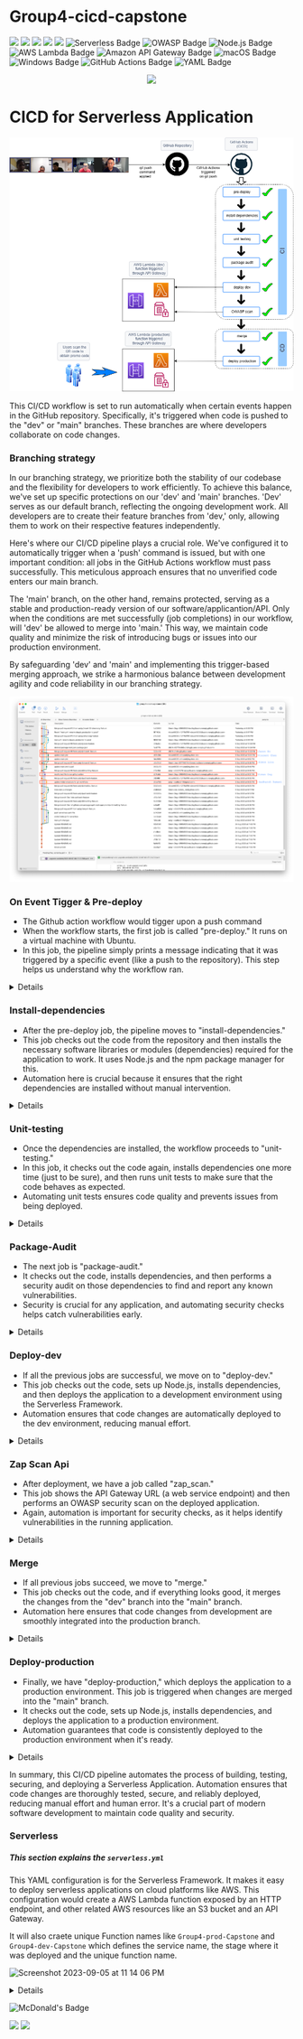 # Group4-cicd-capstone 

<img src="https://img.shields.io/badge/Amazon AWS-FF9900?style=for-the-badge&logo=amazonaws&logoColor=white" />  <img src="](https://github.com/aadyr/group4-cicd-capstone/blob/dev/Group4-CICD-Diagram.png)https://img.shields.io/badge/GitHub_Actions-2088FF?style=for-the-badge&logo=github-actions&logoColor=white" />  <img src="https://img.shields.io/badge/Visual_Studio_Code-0078D4?style=for-the-badge&logo=visual%20studio%20code&logoColor=white" />     <img src="https://img.shields.io/badge/Ubuntu-E95420?style=for-the-badge&logo=ubuntu&logoColor=white"/>
<img src="https://img.shields.io/badge/Snyk-4C4A73?style=for-the-badge&logo=snyk&logoColor=white"/>
![Serverless Badge](https://img.shields.io/badge/Serverless-FD5750?logo=serverless&logoColor=fff&style=for-the-badge) ![OWASP Badge](https://img.shields.io/badge/OWASP-000?logo=owasp&logoColor=fff&style=for-the-badge) ![Node.js Badge](https://img.shields.io/badge/Node.js-393?logo=nodedotjs&logoColor=fff&style=for-the-badge) ![AWS Lambda Badge](https://img.shields.io/badge/AWS%20Lambda-F90?logo=awslambda&logoColor=fff&style=for-the-badge) ![Amazon API Gateway Badge](https://img.shields.io/badge/Amazon%20API%20Gateway-FF4F8B?logo=amazonapigateway&logoColor=fff&style=for-the-badge) ![macOS Badge](https://img.shields.io/badge/macOS-000?logo=macos&logoColor=fff&style=for-the-badge) ![Windows Badge](https://img.shields.io/badge/Windows-0078D4?logo=windows&logoColor=fff&style=for-the-badge) ![GitHub Actions Badge](https://img.shields.io/badge/GitHub%20Actions-2088FF?logo=githubactions&logoColor=fff&style=for-the-badge)
![YAML Badge](https://img.shields.io/badge/YAML-CB171E?logo=yaml&logoColor=fff&style=for-the-badge)

<p align="center">
  <img width="250" src="https://media.giphy.com/media/Dh5q0sShxgp13DwrvG/giphy.gif">
</p>

<p align="center">
  <h1> <strong> CICD for Serverless Application </strong> </h1>
</p>


<img src="https://github.com/aadyr/group4-cicd-capstone/blob/dev/Group4-CICD-Diagram.png" />


This CI/CD workflow is set to run automatically when certain events happen in the GitHub repository. Specifically, it's triggered when code is pushed to the "dev" or "main" branches. These branches are where developers collaborate on code changes.


  
### Branching strategy

 In our branching strategy, we prioritize both the stability of our codebase and the flexibility for developers to work efficiently. To achieve this balance, we've set up specific protections on our 'dev' and 'main' branches. 'Dev' serves as our default branch, reflecting the ongoing development work. All developers are to create their feature branches from 'dev,' only, allowing them to work on their respective features independently.

Here's where our CI/CD pipeline plays a crucial role. We've configured it to automatically trigger when a 'push' command is issued, but with one important condition: all jobs in the GitHub Actions workflow must pass successfully. This meticulous approach ensures that no unverified code enters our main branch.

The 'main' branch, on the other hand, remains protected, serving as a stable and production-ready version of our software/applicantion/API. Only when the conditions are met successfully (job completions) in our workflow, will 'dev' be allowed to merge into 'main.' This way, we maintain code quality and minimize the risk of introducing bugs or issues into our production environment.

By safeguarding 'dev' and 'main' and implementing this trigger-based merging approach, we strike a harmonious balance between development agility and code reliability in our branching strategy.

 <img src="https://github.com/aadyr/group4-cicd-capstone/blob/dev/Github_branches.png" />



### On Event Tigger & Pre-deploy

- The Github action workflow would tigger upon a push command
- When the workflow starts, the first job is called "pre-deploy." It runs on a virtual machine with Ubuntu.
- In this job, the pipeline simply prints a message indicating that it was triggered by a specific event (like a push to the repository). This step helps us understand why the workflow ran.

<details>

```yml
on:
  push:
    branches: [dev, main]

jobs:
  pre-deploy:
    runs-on: ubuntu-latest
    steps:
      - run: echo "The job is automatically triggered by a ${{ github.event_name }} event."
```
</details>


### Install-dependencies

- After the pre-deploy job, the pipeline moves to "install-dependencies."
-  This job checks out the code from the repository and then installs the necessary software libraries or modules (dependencies) required for the application to work. It uses Node.js and the npm package manager for this.
- Automation here is crucial because it ensures that the right dependencies are installed without manual intervention.


<details>

```yml
  install-dependencies:
    runs-on: ubuntu-latest
    needs: pre-deploy
    steps:
      - name: Check out repository code
        uses: actions/checkout@v3
      - name: Run installation of dependencies commands
        run: npm install
```

</details>

### Unit-testing

- Once the dependencies are installed, the workflow proceeds to "unit-testing."
-  In this job, it checks out the code again, installs dependencies one more time (just to be sure), and then runs unit tests to make sure that the code behaves as expected.
-   Automating unit tests ensures code quality and prevents issues from being deployed.

<details>

```yml
unit-testing:
    runs-on: ubuntu-latest
    needs: install-dependencies
    steps:
      - name: Check out repository code
        uses: actions/checkout@v3
      - name: Run installation of dependencies commands
        run: npm install # all the module require is in package.json
      - name: Run unit testing commands
        run: npm test
```
</details>

### Package-Audit

- The next job is "package-audit."
- It checks out the code, installs dependencies, and then performs a security audit on those dependencies to find and report any known vulnerabilities.
- Security is crucial for any application, and automating security checks helps catch vulnerabilities early.

<details> 

```yml
 package-audit:
    runs-on: ubuntu-latest
    needs: unit-testing
    steps:
      - name: Check out repository code
        uses: actions/checkout@v3
      - name: Run installation of dependencies commands
        run: npm install # all the module require is in package.json
      - name: Run unit testing commands
        run: npm audit
      - name: Run Snyk to check for vulnerabilities
        uses: snyk/actions/node@master
        env:
         SNYK_TOKEN: ${{ secrets.SNYK_TOKEN }}
        with:
         command: monitor
```


 <img src="https://github.com/aadyr/group4-cicd-capstone/blob/dev/synk_scan.png"/>
  
### Adding Synk to CICD pipeline for vulnerability scanning and monitoring

1) Create a Snyk Account:
If you don't have a Snyk account, you'll need to create one at https://snyk.io/signup.

2) Add your Project to Snyk:
Log in to your Snyk account and add your project to the Snyk dashboard. This involves connecting your repository to Snyk.

3) Get API Token:
In your Snyk account, generate an API token. This token will be used in GitHub Actions to authenticate with your Snyk account. https://app.snyk.io/account

4) Add GitHub Secret:
In your GitHub repository, go to "Settings" > "Secrets" > "New repository secret" and add a secret named SNYK_TOKEN with the value being your Snyk API token.

5) add below code to your workflow

```yml
name: Example workflow using Snyk
on: push
jobs:
  security:
    runs-on: ubuntu-latest
    steps:
      - uses: actions/checkout@master
      - name: Run Snyk to check for vulnerabilities
        uses: snyk/actions/node@master
        env:
          SNYK_TOKEN: ${{ secrets.SNYK_TOKEN }}
        with:
          command: monitor
```
</details>

### Deploy-dev

- If all the previous jobs are successful, we move on to "deploy-dev."
- This job checks out the code, sets up Node.js, installs dependencies, and then deploys the application to a development environment using the Serverless Framework.
- Automation ensures that code changes are automatically deployed to the dev environment, reducing manual effort.

<details>

```yml
 deploy-dev:
    runs-on: ubuntu-latest
    needs: package-audit
    steps:
      - uses: actions/checkout@v3
      - name: Use Node.js ${{ matrix.node-version }}
        uses: actions/setup-node@v3
        with:
         node-version: ${{ matrix.node-version }}
      - run: npm ci
      - name: serverless deploy
        uses: serverless/github-action@v3.2
        with:
          args: deploy --stage=dev
        env:
             AWS_ACCESS_KEY_ID:  ${{ secrets.AWS_ACCESS_KEY_ID }}
             AWS_SECRET_ACCESS_KEY:  ${{ secrets.AWS_SECRET_ACCESS_KEY }}
      - name: Sleep for 60 seconds #wait for lambda to be deploy
        run: sleep 60
```

</details>


### Zap Scan Api

- After deployment, we have a job called "zap_scan."
- This job shows the API Gateway URL (a web service endpoint) and then performs an OWASP security scan on the deployed application.
- Again, automation is important for security checks, as it helps identify vulnerabilities in the running application.

<details>

```yml
 zap_scan:
    runs-on: ubuntu-latest
    needs: deploy-dev
    name: OWASP Scan the webapplication
    steps:
      - name: Show API Gateway URL
        run: echo "API_Gateway_URL:" $api_gateway_url 
      - name: ZAP Scan
        uses: zaproxy/action-api-scan@v0.5.0
        with:
          target: https://9w2itn60t2.execute-api.ap-southeast-1.amazonaws.com
```

<img src="https://github.com/aadyr/group4-cicd-capstone/blob/dev/zap_scan.png"/>

</details>

### Merge

- If all previous jobs succeed, we move to "merge."
- This job checks out the code, and if everything looks good, it merges the changes from the "dev" branch into the "main" branch.
- Automation here ensures that code changes from development are smoothly integrated into the production branch.

<details>

```yml
  merge:
    runs-on: ubuntu-latest
    needs: [zap_scan]
    steps:
      - uses: actions/checkout@master
      - name: Merge dev -> Main
        uses: devmasx/merge-branch@v1.4.0
        with:
          type: now
          target_branch: main
          github_token: ${{ secrets.GITHUB_TOKEN }}

```
</details>

### Deploy-production

- Finally, we have "deploy-production," which deploys the application to a production environment. This job is triggered when changes are merged into the "main" branch.
- It checks out the code, sets up Node.js, installs dependencies, and deploys the application to a production environment.
- Automation guarantees that code is consistently deployed to the production environment when it's ready.

<details>
  
``` yml
deploy-prod: #using new IAM user as g4p
    runs-on: ubuntu-latest
    needs: merge
    steps:
      - uses: actions/checkout@v3
        with:
         ref: refs/heads/main
      - run: git checkout main  
      - uses: actions/checkout@v3
      - name: Use Node.js ${{ matrix.node-version }}
        uses: actions/setup-node@v3
        with:
         node-version: ${{ matrix.node-version }}
      - run: npm ci
      - name: serverless deploy
        uses: serverless/github-action@v3.2
        with:
          args: deploy --stage=prod
        env:
             AWS_ACCESS_KEY_ID:  ${{ secrets.AWS_ACCESS_KEY_ID }}
             AWS_SECRET_ACCESS_KEY:  ${{ secrets.AWS_SECRET_ACCESS_KEY }}
```
</details>

In summary, this CI/CD pipeline automates the process of building, testing, securing, and deploying a Serverless Application. Automation ensures that code changes are thoroughly tested, secure, and reliably deployed, reducing manual effort and human error. It's a crucial part of modern software development to maintain code quality and security.


### Serverless 

##### This section explains the ```serverless.yml``` 

This YAML configuration is for the Serverless Framework.  It makes it easy to deploy serverless applications on cloud platforms like AWS.  This configuration would create a AWS Lambda function exposed by an HTTP endpoint, and other related AWS resources like an S3 bucket and an API Gateway.

It will also craete unique Function names like ```Group4-prod-Capstone``` and ```Group4-dev-Capstone``` which defines the service name, the stage where it was deployed and the unique function name.

![Screenshot 2023-09-05 at 11 14 06 PM](https://github.com/vincent8055/gp4-vincent/assets/127754761/25e1c2f6-5a3f-498e-b5c5-92762d48bd10)


<details>  

```
service: Group4
frameworkVersion: '3'

provider: 
 name: aws
 runtime: nodejs18.x
 region: ap-southeast-1
 deploymentBucket:
    name: cohort2.serverless.deploys

functions:
  Capstone:  
    handler: index.handler
    events:
    -  httpApi:
        path: /
        method: get
    environment:
      ACCESS_KEY: ${ssm:Group4-Parameter}

#plugins:
#  - serverless-offline

```

 ```service: Group4```

This defines the name of the serverless service.  It gives a unique name to this collection of functions, which is useful for deploying and referencing the stack.

```frameworkVersion: '3'```

The version of the Serverless frameework.  The framework knows which version's rules to follow when deploying the service.

```provider```

Beings the declaration for the cloud service provider-specifc configurations.  

```name: aws```
In this configuration, the spedified cloud provider is AWS and the serverless framework will deploy this service to AWS.

```runtime: nodejs18.x```

Tells the Serverless framework and AWS Lambda to use the Node.js 18.x runtime.

```region: ap-southeast-1```

This line specifies the AWS region for deployment.

```deploymentBucket```

Specify details about the S3 bucket used to deploy to.

```name: cohort2.serverless.deploys```

The name of the S3 bucket to use.  Deployment packages will be stored in this bucket during deployment.

```function```

Begins the declaration of functions in this service.  

```Capstone:```

The unique name for the service 

```handler: index.handler```

This line tells AWS Lambda the code is in the ```index``` file and the function is to execute is named ```handler```.

```events:```

Define triggers for the ```Capstone:``` functions.

```- httpApi:```

To specify that the function will respond will respond to HTTP requests.  

```path: /```

The API endpoint's path is the root.  The serverless framework will know the URL path to configure in AWS API Gateway.

```method: get```

This specifies which HTTP request type will trigger this function.

```environment: ```

This declares the declaration for environment variables for this function.

```ACCESS_KEY: $(ssm:Group4-Parameter)```

This will securely provide the function with a value from the AWS SSM Parameter Store.

</details>

![McDonald's Badge](https://img.shields.io/badge/McDonald's-FBC817?logo=mcdonalds&logoColor=000&style=for-the-badge)

 <img src="https://github.com/aadyr/group4-cicd-capstone/blob/dev/qrcode.png"/> 


 <img src="https://img.shields.io/badge/Ask%20me-anything-1abc9c.svg"/> 
